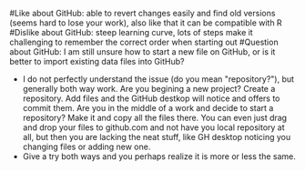 #Like about GitHub: able to revert changes easily and find old versions (seems hard to lose your work), also like that it can be compatible with R
#Dislike about GitHub: steep learning curve, lots of steps make it challenging to remember the correct order when starting out
#Question about GitHub: I am still unsure how to start a new file on GitHub, or is it better to import existing data files into GitHub?
  - I do not perfectly understand the issue (do you mean "repository?"), but generally both way work. Are you begining a new project? Create a repository. Add files and the GitHub destkop will notice and offers to commit them. Are you in the middle of a work and decide to start a repository? Make it and copy all the files there. You can even just drag and drop your files to github.com and not have you local repository at all, but then you are lacking the neat stuff, like GH desktop noticing you changing files or adding new one.
  - Give a try both ways and you perhaps realize it is more or less the same.
